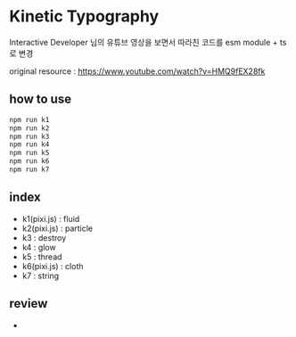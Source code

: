 # Kinetic Typography

Interactive Developer 님의 유튜브 영상을 보면서 따라친 코드를 esm module + ts로 변경

original resource : https://www.youtube.com/watch?v=HMQ9fEX28fk

## how to use

```bash
npm run k1
npm run k2
npm run k3
npm run k4
npm run k5
npm run k6
npm run k7
```

## index

- k1(pixi.js) : fluid
- k2(pixi.js) : particle
- k3 : destroy
- k4 : glow
- k5 : thread
- k6(pixi.js) : cloth
- k7 : string

## review

-
